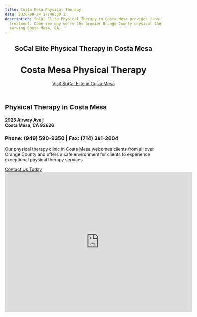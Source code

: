 ```yaml
---
title: Costa Mesa Physical Therapy
date: 2020-08-24 17:46:00 Z
description: SoCal Elite Physical Therapy in Costa Mesa provides 1-on-1 physical therapy
  treatment. Come see why we're the premier Orange County physical therapy clinic
  serving Costa Mesa, CA.
---
```


<!-- Costa Mesa Location Page -->
  <!-- Header -->
  <header id="costa mesa">
    <div class="container">
      <div class="intro-text">
        <div><h2 class="intro-lead-in">SoCal Elite Physical Therapy in Costa Mesa</h2></div>
        <div><h1 class="intro-heading">Costa Mesa Physical Therapy</h1></div>
        <a href="#location-content" class="page-scroll btn btn-xl">Visit SoCal Elite in Costa Mesa</a>
      </div>
    </div>
  </header>
  <section id="location-content">
    <div class="container">
      <div class="row">
        <div class="col-lg-6">
          <h2 class="section-heading">Physical Therapy in Costa Mesa</h2>
          <h4 class="subheading">2925 Airway Ave j<br> Costa Mesa, CA 92626</h4></a>
          <h3 class="section-subheading text-muted locations">Phone: (949) 590-9350 | Fax: (714) 361-2604</h3>
          <p class="text-muted">Our physical therapy clinic in Costa Mesa welcomes clients from all over Orange County and offers a safe environment for clients to experience exceptional physical therapy services.</p>
          <a href="#contact" class="page-scroll btn btn-xl" id="location-contact-btn">Contact Us Today</a>
        </div>
        <div class="col-lg-6">
          <iframe src="https://www.google.com/maps/embed?pb=!1m14!1m8!1m3!1d13282.262678180403!2d-117.8779324!3d33.6684142!3m2!1i1024!2i768!4f13.1!3m3!1m2!1s0x0%3A0xe697b48d5b43c3fb!2sInnovative%20Results!5e0!3m2!1sen!2sus!4v1598291561025!5m2!1sen!2sus" width="600" height="450" frameborder="0" style="border:0;" allowfullscreen="" aria-hidden="false" tabindex="0"></iframe>
        </div>
      </div>
    </div>
  </section>

